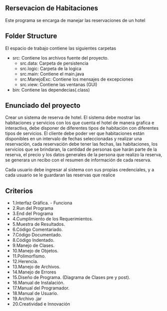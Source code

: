 ## Rersevacion de Habitaciones

Este programa se encarga de manejar las reservaciones de un hotel

## Folder Structure

El espacio de trabajo contiene las siguientes carpetas
- src: Contiene los archivos fuente del proyecto.
  - src.data: Carpeta de persistencia
  - src.logic: Carpeta de la logica
  - src.main: Contiene el main.java
  - src.ManejoExc: Contiene los mensajes de excepciones
  - src.view: Contiene las ventanas (GUI)
- bin: Contiene las dependecias(.class)

## Enunciado del proyecto

Crear un sistema de reserva de hotel. El sistema debe mostrar las habitaciones y servicios 
con los que cuenta el hotel de manera grafica e interactiva, debe disponer de diferentes 
tipos de habitación con diferentes tipos de servicios. El cliente debe poder ver que 
habitaciones están disponibles en un intervalo de fechas seleccionadas y realizar una 
reservación, cada reservación debe tener las fechas, las habitaciones, los servicios que se 
brindaran, la cantidad de personas que harán parte de la reserva, el precio y los datos 
generales de la persona que realizo la reserva, se generara un recibo con el resumen de 
información de cada reserva.

Cada usuario debe ingresar al sistema con sus propias credenciales, y a cada usuario se le 
guardaran las reservas que realice

## Criterios

- 1.Interfaz Gráfica. - Funciona
- 2.Run del Programa  
- 3.End del Programa
- 4.Cumplimiento de los Requerimientos.
- 5.Muestra de Resultados.
- 6.Código Comentariado.
- 7.Código Documentado.
- 8.Código Indentado.
- 9.Manejo de Clases.
- 10.Manejo de Objetos.
- 11.Polimorfismo.
- 12.Herencia.
- 13.Manejo de Archivos.
- 14.Manejo de Errores 
- 15.Diseño de Programa. (Diagrama de Clases pre y post).
- 16.Manual de Instalación.
- 17.Manual del Programador.
- 18.Manual de Usuario.
- 19.Archivo .jar
- 20.Creatividad e Innovación